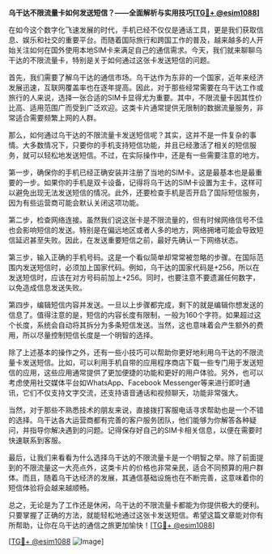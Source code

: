**乌干达不限流量卡如何发送短信？——全面解析与实用技巧[[TG💪+ @esim1088](https://t.me/s/esim1088)]**

在如今这个数字化飞速发展的时代，手机已经不仅仅是通话工具，更是我们获取信息、娱乐和社交的重要平台。而随着国际旅行和跨国工作的普及，越来越多的人开始关注如何在国外使用本地SIM卡来满足自己的通信需求。今天，我们就来聊聊乌干达的不限流量卡，特别是关于如何通过这张卡发送短信的问题。

首先，我们需要了解乌干达的通信市场。乌干达作为东非的一个国家，近年来经济发展迅速，互联网覆盖率也在逐年提高。因此，对于那些经常需要在乌干达工作或旅行的人来说，选择一张合适的SIM卡显得尤为重要。其中，不限流量卡因其性价比高、适用范围广而受到广泛欢迎。这类卡片通常提供无限制的数据流量服务，非常适合需要频繁上网的人群。

那么，如何通过乌干达的不限流量卡发送短信呢？其实，这并不是一件复杂的事情。大多数情况下，只要你的手机支持短信功能，并且已经激活了相关的短信服务，就可以轻松地发送短信。不过，在实际操作中，还是有一些需要注意的地方。

第一步，确保你的手机已经正确安装并注册了当地的SIM卡。这是最基本也是最重要的一步。如果你的手机是双卡设备，记得将乌干达的SIM卡设置为主卡，这样可以避免出现无法发送短信的情况。此外，还要检查手机是否开启了国际短信服务，因为有些运营商可能会默认关闭这项功能。

第二步，检查网络连接。虽然我们说这张卡是不限流量的，但有时候网络信号不佳也会影响短信的发送。特别是在偏远地区或者人多的地方，网络拥堵可能会导致短信延迟甚至失败。因此，在发送重要短信之前，最好先确认一下网络状态。

第三步，输入正确的手机号码。这是一个看似简单却常常被忽略的步骤。在国际范围内发送短信时，必须加上国家代码。例如，乌干达的国家代码是+256，所以在发送短信时，应该在对方号码前加上+256。同时，也要注意不要遗漏任何数字，以免造成信息发送失败。

第四步，编辑短信内容并发送。一旦以上步骤都完成，剩下的就是编辑你想发送的信息了。值得注意的是，短信的内容长度有限制，一般为160个字符。如果超过这个长度，系统会自动将其拆分为多条短信发送。当然，这也意味着会产生额外的费用，所以尽量控制短信长度是一个明智的选择。

除了上述基本的操作之外，还有一些小技巧可以帮助你更好地利用乌干达的不限流量卡发送短信。比如，可以利用手机自带的应用程序商店下载一些专门用于发送短信的应用，这些应用通常提供了更加便捷的功能和更好的用户体验。另外，也可以考虑使用社交媒体平台如WhatsApp、Facebook Messenger等来进行即时通讯，它们不仅支持文字交流，还支持语音通话和视频聊天，功能非常强大。

当然，对于那些不熟悉技术的朋友来说，直接拨打客服电话寻求帮助也是一个不错的选择。乌干达各大运营商都有完善的客户服务团队，他们能够为你解答各种疑问，并指导你解决遇到的问题。记得保存好自己的SIM卡相关信息，以便在需要时快速联系到客服。

最后，让我们来看看为什么选择乌干达的不限流量卡是一个明智之举。除了前面提到的不限流量这一大亮点外，这类卡片的价格也非常亲民，适合不同预算的用户群体。而且，随着乌干达经济的发展，其通信基础设施也在不断完善，这意味着你的短信体验将会越来越顺畅。

总之，无论是为了工作还是休闲，乌干达的不限流量卡都能为你提供极大的便利。只要掌握了正确的方法，就能轻松地通过这张卡发送短信。希望这篇文章能对你有所帮助，让你在乌干达的通信之旅更加愉快！[[TG💪+ @esim1088](https://t.me/s/esim1088)]

[[TG💪+ @esim1088](https://t.me/s/esim1088) ![Image](https://i.postimg.cc/4NQfJmqS/Snipaste-2025-05-13-00-14-12.png)]